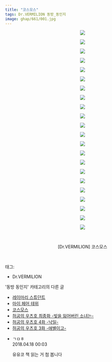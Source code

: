 ```yaml
---
title: "코스모스"
tags: Dr.VERMILION 동방_동인지
image: ghap/661/001.jpg
---
```

<div class="article">
<p style="text-align: center; clear: none; float: none;"><img src="{{ site.nasurl }}/ghap/661/001.jpg"/></p>
<p style="text-align: center; clear: none; float: none;"><img src="{{ site.nasurl }}/ghap/661/002.jpg"/></p>
<p style="text-align: center; clear: none; float: none;"><img src="{{ site.nasurl }}/ghap/661/003.jpg"/></p>
<p style="text-align: center; clear: none; float: none;"><img src="{{ site.nasurl }}/ghap/661/004.jpg"/></p>
<p style="text-align: center; clear: none; float: none;"><img src="{{ site.nasurl }}/ghap/661/005.jpg"/></p>
<p style="text-align: center; clear: none; float: none;"><img src="{{ site.nasurl }}/ghap/661/006.jpg"/></p>
<p style="text-align: center; clear: none; float: none;"><img src="{{ site.nasurl }}/ghap/661/007.jpg"/></p>
<p style="text-align: center; clear: none; float: none;"><img src="{{ site.nasurl }}/ghap/661/008.jpg"/></p>
<p style="text-align: center; clear: none; float: none;"><img src="{{ site.nasurl }}/ghap/661/009.jpg"/></p>
<p style="text-align: center; clear: none; float: none;"><img src="{{ site.nasurl }}/ghap/661/010.jpg"/></p>
<p style="text-align: center; clear: none; float: none;"><img src="{{ site.nasurl }}/ghap/661/011.jpg"/></p>
<p style="text-align: center; clear: none; float: none;"><img src="{{ site.nasurl }}/ghap/661/012.jpg"/></p>
<p style="text-align: center; clear: none; float: none;"><img src="{{ site.nasurl }}/ghap/661/013.jpg"/></p>
<p style="text-align: center; clear: none; float: none;"><img src="{{ site.nasurl }}/ghap/661/014.jpg"/></p>
<p style="text-align: center; clear: none; float: none;"><img src="{{ site.nasurl }}/ghap/661/015.jpg"/></p>
<p style="text-align: center; clear: none; float: none;"><img src="{{ site.nasurl }}/ghap/661/016.jpg"/></p>
<p style="text-align: center; clear: none; float: none;"><img src="{{ site.nasurl }}/ghap/661/017.jpg"/></p>
<p style="text-align: center; clear: none; float: none;"><img src="{{ site.nasurl }}/ghap/661/018.jpg"/></p>
<p style="text-align: center; clear: none; float: none;"><img src="{{ site.nasurl }}/ghap/661/019.jpg"/></p>
<p style="text-align: center; clear: none; float: none;"><img src="{{ site.nasurl }}/ghap/661/020.jpg"/></p>
<p style="text-align: center; clear: none; float: none;"><img src="{{ site.nasurl }}/ghap/661/021.jpg"/></p>
<p style="text-align: center; clear: none; float: none;"><img src="{{ site.nasurl }}/ghap/661/022.jpg"/></p>
<p style="text-align: center; clear: none; float: none;"><br/></p>
<p style="text-align: center; clear: none; float: none;">[Dr.VERMILION] 코스모스</p>
<p><br/></p>
</div><div class="tagTrail">
<p>태그: </p>
<ul>
<li>Dr.VERMILION</li>
</ul>
</div><div class="another">
<p>'동방 동인지' 카테고리의 다른 글</p>
<ul>
<li><a href="/2016-07-04-ghap_663">레이마리 스튜던트</a></li>
<li><a href="/2016-07-04-ghap_662">마이 페어 테위</a></li>
<li><a href="/2016-07-04-ghap_661">코스모스</a></li>
<li><a href="/2016-07-03-ghap_660">허공의 우츠호 최종화 -빛을 잃어버린 소녀는-</a></li>
<li><a href="/2016-07-03-ghap_659">허공의 우츠호 4화 -낙일-</a></li>
<li><a href="/2016-07-03-ghap_658">허공의 우츠호 3화 -애별이고-</a></li>
</ul>
</div><div class="cb_module cb_fluid">
<div class="cb_wrt cb_profile">
<div class="comment">
<ul>
<li class="cb_thumb_off" id="comment15240520">
<div class="cb_comment_area">
<div class="cb_info_area">
<div class="cb_section">
<span class="cb_nick_name">ㄱㅁㅎ</span>
</div>
<div class="cb_section">
<span class="cb_date">2018.04.18 00:03 </span>
</div>
</div>
<div class="cb_dsc_comment">
<p class="cb_dsc">
											유유코 책 읽는 거 첨 봅니다
										</p>
</div>
</div></li>
</ul>
</div>
</div><!-- commentList close -->
</div>